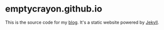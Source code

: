 # emptycrayon.github.io

<!-- [![Netlify Status](https://api.netlify.com/api/v1/badges/4b3d2934-2e6c-4bd3-876f-40f9a8655af7/deploy-status)](https://app.netlify.com/sites/ljvmiranda921/deploys)
[![License: CC BY 4.0](https://img.shields.io/badge/license-CC%20BY%204.0-blue.svg)](https://creativecommons.org/licenses/by/4.0/) -->

This is the source code for my [blog](https://empty-crayon.github.io). It's a
static website powered by [Jekyll](https://jekyllrb.com/).

<!--
with site analytics
done via [plausible.io](https://plausible.io/ljvmiranda921.github.io) (private,
cookie-free and open source). -->

